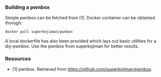 ### Building a pwnbox

Simple pwnbox can be fetched from [1]. Docker container can be obtained thorugh:
```bash
docker pull superkojiman/pwnbox
```

A local dockerfile has also been provided which lays out basic utilities for a
diy-pwnbox. Use the pwnbox from superkojiman for better results.

### Resources
- [1] pwnbox. Retrieved from https://github.com/superkojiman/pwnbox.
